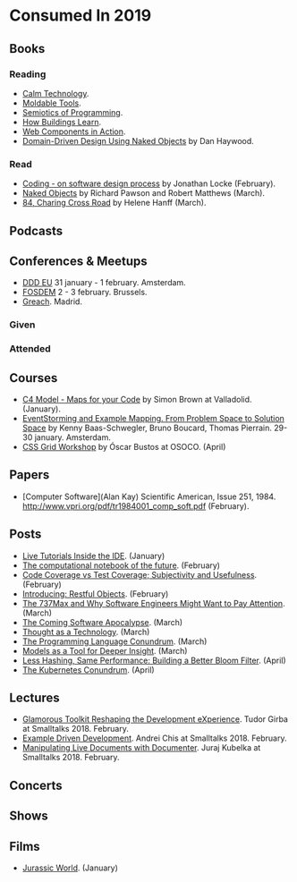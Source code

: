 # Consumed In 2019

## Books

### Reading

- [Calm Technology](https://www.goodreads.com/book/show/25997755-calm-technology).
- [Moldable Tools](http://scg.unibe.ch/archive/phd/chis-phd.pdf).
- [Semiotics of Programming](https://www.goodreads.com/book/show/9246493-semiotics-of-programming).
- [How Buildings Learn](https://www.goodreads.com/book/show/38310.How_Buildings_Learn).
- [Web Components in Action](https://www.goodreads.com/book/show/20578315-web-components-in-action).
- [Domain-Driven Design Using Naked Objects](https://www.goodreads.com/book/show/6919231-domain-driven-design-using-naked-objects) by Dan Haywood.

### Read

- [Coding - on software design process](https://www.goodreads.com/book/show/12625166-coding---on-software-design-process) by Jonathan Locke (February).
- [Naked Objects](https://www.goodreads.com/book/show/2638796-naked-objects) by Richard Pawson and Robert Matthews (March).
- [84, Charing Cross Road](https://www.anagrama-ed.es/libro/edicion-limitada/84-charing-cross-road/9788433961297/EL_5) by Helene Hanff (March).

## Podcasts

## Conferences & Meetups

- [DDD EU](https://dddeurope.com/2019/) 31 january - 1 february. Amsterdam.
- [FOSDEM](https://fosdem.org/2019/) 2 - 3 february. Brussels.
- [Greach](https://www.greachconf.com/). Madrid.

### Given


### Attended


## Courses

- [C4 Model - Maps for your Code](https://www.meetup.com/Cylicon-Valley/events/256757606/) by Simon Brown at Valladolid. (January).
- [EventStorming and Example Mapping. From Problem Space to Solution Space](https://training.dddeurope.com/event-storming-example-mapping/) by Kenny Baas-Schwegler, Bruno Boucard, Thomas Pierrain. 29-30 january. Amsterdam.
- [CSS Grid Workshop](http://slides.com/elchiconube/taller-grid) by Óscar Bustos at OSOCO. (April)

## Papers

- [Computer Software](Alan Kay) Scientific American, Issue 251, 1984. http://www.vpri.org/pdf/tr1984001_comp_soft.pdf (February).

## Posts

- [Live Tutorials Inside the IDE](https://medium.com/feenk/live-tutorials-inside-the-ide-b392f15b920b). (January)
- [The computational notebook of the future](http://blog.khinsen.net/posts/2019/02/11/the-computational-notebook-of-the-future/). (February)
- [Code Coverage vs Test Coverage; Subjectivity and Usefulness](https://danashby.co.uk/2019/02/14/code-coverage-vs-test-coverage/). (February)
- [Introducing: Restful Objects](https://www.infoq.com/articles/Intro_Restful_Objects). (February)
- [The 737Max and Why Software Engineers Might Want to Pay Attention](https://medium.com/@jpaulreed/the-737max-and-why-software-engineers-should-pay-attention-a041290994bd). (March)
- [The Coming Software Apocalypse](https://www.theatlantic.com/technology/archive/2017/09/saving-the-world-from-code/540393/). (March)
- [Thought as a Technology](http://cognitivemedium.com/tat/index.html). (March)
- [The Programming Language Conundrum](http://evrl.com/programming/2019/03/28/the-language-conundrum.html). (March)
- [Models as a Tool for Deeper Insight](https://freecontent.manning.com/models-as-a-tool-for-deeper-insight/). (March)
- [Less Hashing, Same Performance: Building a Better Bloom Filter](https://www.eecs.harvard.edu/~michaelm/postscripts/rsa2008.pdf). (April)
- [The Kubernetes Conundrum](https://medium.com/notbinary/the-kubernetes-conundrum-a9a28f3fca33). (April)

## Lectures

- [Glamorous Toolkit Reshaping the Development eXperience](https://www.youtube.com/watch?v=qeYEais1eT4). Tudor Girba at Smalltalks 2018. February.
- [Example Driven Development](https://www.youtube.com/watch?v=ITKWpeZXuPQ). Andrei Chis at Smalltalks 2018. February.
- [Manipulating Live Documents with Documenter](https://www.youtube.com/watch?v=lZQXaGWxOy4). Juraj Kubelka at Smalltalks 2018. February. 

## Concerts


## Shows


## Films

- [Jurassic World](https://www.imdb.com/title/tt4881806/). (January)

